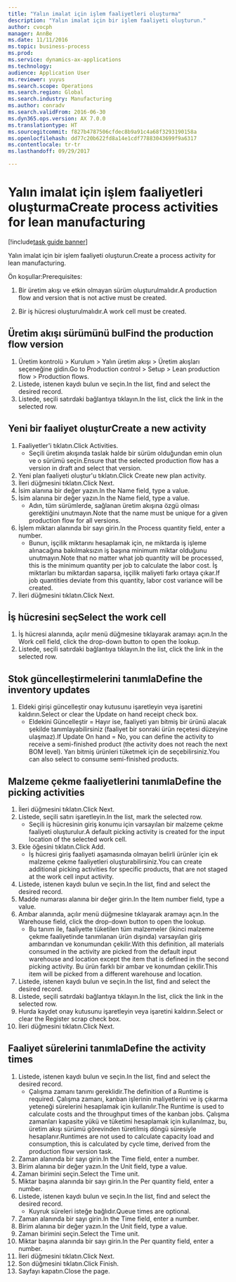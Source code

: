 ```yaml
--- 
title: "Yalın imalat için işlem faaliyetleri oluşturma"
description: "Yalın imalat için bir işlem faaliyeti oluşturun."
author: cvocph
manager: AnnBe
ms.date: 11/11/2016
ms.topic: business-process
ms.prod: 
ms.service: dynamics-ax-applications
ms.technology: 
audience: Application User
ms.reviewer: yuyus
ms.search.scope: Operations
ms.search.region: Global
ms.search.industry: Manufacturing
ms.author: conradv
ms.search.validFrom: 2016-06-30
ms.dyn365.ops.version: AX 7.0.0
ms.translationtype: HT
ms.sourcegitcommit: f827b4787506cfdec8b9a91c4a68f3293190158a
ms.openlocfilehash: dd77c20b622fd8a14e1cdf77883043699f9a6317
ms.contentlocale: tr-tr
ms.lasthandoff: 09/29/2017

---
```

# <a name="create-process-activities-for-lean-manufacturing"></a><span data-ttu-id="cc1e4-103">Yalın imalat için işlem faaliyetleri oluşturma</span><span class="sxs-lookup"><span data-stu-id="cc1e4-103">Create process activities for lean manufacturing</span></span>

[!include[task guide banner](../../includes/task-guide-banner.md)]

<span data-ttu-id="cc1e4-104">Yalın imalat için bir işlem faaliyeti oluşturun.</span><span class="sxs-lookup"><span data-stu-id="cc1e4-104">Create a process activity for lean manufacturing.</span></span> 

<span data-ttu-id="cc1e4-105">Ön koşullar:</span><span class="sxs-lookup"><span data-stu-id="cc1e4-105">Prerequisites:</span></span> 

1. <span data-ttu-id="cc1e4-106">Bir üretim akışı ve etkin olmayan sürüm oluşturulmalıdır.</span><span class="sxs-lookup"><span data-stu-id="cc1e4-106">A production flow and version that is not active must be created.</span></span>

2. <span data-ttu-id="cc1e4-107">Bir iş hücresi oluşturulmalıdır.</span><span class="sxs-lookup"><span data-stu-id="cc1e4-107">A work cell must be created.</span></span>


## <a name="find-the-production-flow-version"></a><span data-ttu-id="cc1e4-108">Üretim akışı sürümünü bul</span><span class="sxs-lookup"><span data-stu-id="cc1e4-108">Find the production flow version</span></span>
1. <span data-ttu-id="cc1e4-109">Üretim kontrolü > Kurulum > Yalın üretim akışı > Üretim akışları seçeneğine gidin.</span><span class="sxs-lookup"><span data-stu-id="cc1e4-109">Go to Production control > Setup > Lean production flow > Production flows.</span></span>
2. <span data-ttu-id="cc1e4-110">Listede, istenen kaydı bulun ve seçin.</span><span class="sxs-lookup"><span data-stu-id="cc1e4-110">In the list, find and select the desired record.</span></span>
3. <span data-ttu-id="cc1e4-111">Listede, seçili satırdaki bağlantıya tıklayın.</span><span class="sxs-lookup"><span data-stu-id="cc1e4-111">In the list, click the link in the selected row.</span></span>

## <a name="create-a-new-activity"></a><span data-ttu-id="cc1e4-112">Yeni bir faaliyet oluştur</span><span class="sxs-lookup"><span data-stu-id="cc1e4-112">Create a new activity</span></span>
1. <span data-ttu-id="cc1e4-113">Faaliyetler'i tıklatın.</span><span class="sxs-lookup"><span data-stu-id="cc1e4-113">Click Activities.</span></span>
    * <span data-ttu-id="cc1e4-114">Seçili üretim akışında taslak halde bir sürüm olduğundan emin olun ve o sürümü seçin.</span><span class="sxs-lookup"><span data-stu-id="cc1e4-114">Ensure that the selected production flow has a version in draft and select that version.</span></span>  
2. <span data-ttu-id="cc1e4-115">Yeni plan faaliyeti oluştur'u tıklatın.</span><span class="sxs-lookup"><span data-stu-id="cc1e4-115">Click Create new plan activity.</span></span>
3. <span data-ttu-id="cc1e4-116">İleri düğmesini tıklatın.</span><span class="sxs-lookup"><span data-stu-id="cc1e4-116">Click Next.</span></span>
4. <span data-ttu-id="cc1e4-117">İsim alanına bir değer yazın.</span><span class="sxs-lookup"><span data-stu-id="cc1e4-117">In the Name field, type a value.</span></span>
5. <span data-ttu-id="cc1e4-118">İsim alanına bir değer yazın.</span><span class="sxs-lookup"><span data-stu-id="cc1e4-118">In the Name field, type a value.</span></span>
    * <span data-ttu-id="cc1e4-119">Adın, tüm sürümlerde, sağlanan üretim akışına özgü olması gerektiğini unutmayın.</span><span class="sxs-lookup"><span data-stu-id="cc1e4-119">Note that the name must be unique for a given production flow for all versions.</span></span>  
6. <span data-ttu-id="cc1e4-120">İşlem miktarı alanında bir sayı girin.</span><span class="sxs-lookup"><span data-stu-id="cc1e4-120">In the Process quantity field, enter a number.</span></span>
    * <span data-ttu-id="cc1e4-121">Bunun, işçilik miktarını hesaplamak için, ne miktarda iş işleme alınacağına bakılmaksızın iş başına minimum miktar olduğunu unutmayın.</span><span class="sxs-lookup"><span data-stu-id="cc1e4-121">Note that no matter what job quantity will be processed, this is the minimum quantity per job to calculate the labor cost.</span></span> <span data-ttu-id="cc1e4-122">İş miktarları bu miktardan saparsa, işçilik maliyeti farkı ortaya çıkar.</span><span class="sxs-lookup"><span data-stu-id="cc1e4-122">If job quantities deviate from this quantity, labor cost variance will be created.</span></span>  
7. <span data-ttu-id="cc1e4-123">İleri düğmesini tıklatın.</span><span class="sxs-lookup"><span data-stu-id="cc1e4-123">Click Next.</span></span>

## <a name="select-the-work-cell"></a><span data-ttu-id="cc1e4-124">İş hücresini seç</span><span class="sxs-lookup"><span data-stu-id="cc1e4-124">Select the work cell</span></span>
1. <span data-ttu-id="cc1e4-125">İş hücresi alanında, açılır menü düğmesine tıklayarak aramayı açın.</span><span class="sxs-lookup"><span data-stu-id="cc1e4-125">In the Work cell field, click the drop-down button to open the lookup.</span></span>
2. <span data-ttu-id="cc1e4-126">Listede, seçili satırdaki bağlantıya tıklayın.</span><span class="sxs-lookup"><span data-stu-id="cc1e4-126">In the list, click the link in the selected row.</span></span>

## <a name="define-the-inventory-updates"></a><span data-ttu-id="cc1e4-127">Stok güncelleştirmelerini tanımla</span><span class="sxs-lookup"><span data-stu-id="cc1e4-127">Define the inventory updates</span></span>
1. <span data-ttu-id="cc1e4-128">Eldeki girişi güncelleştir onay kutusunu işaretleyin veya işaretini kaldırın.</span><span class="sxs-lookup"><span data-stu-id="cc1e4-128">Select or clear the Update on hand receipt check box.</span></span>
    * <span data-ttu-id="cc1e4-129">Eldekini Güncelleştir = Hayır ise, faaliyeti yarı bitmiş bir ürünü alacak şekilde tanımlayabilirsiniz (faaliyet bir sonraki ürün reçetesi düzeyine ulaşmaz).</span><span class="sxs-lookup"><span data-stu-id="cc1e4-129">If Update On hand = No, you can define the activity to receive a semi-finished product (the activity does not reach the next BOM level).</span></span>    <span data-ttu-id="cc1e4-130">Yarı bitmiş ürünleri tüketmek için de seçebilirsiniz.</span><span class="sxs-lookup"><span data-stu-id="cc1e4-130">You can also select to consume semi-finished products.</span></span>  

## <a name="define-the-picking-activities"></a><span data-ttu-id="cc1e4-131">Malzeme çekme faaliyetlerini tanımla</span><span class="sxs-lookup"><span data-stu-id="cc1e4-131">Define the picking activities</span></span>
1. <span data-ttu-id="cc1e4-132">İleri düğmesini tıklatın.</span><span class="sxs-lookup"><span data-stu-id="cc1e4-132">Click Next.</span></span>
2. <span data-ttu-id="cc1e4-133">Listede, seçili satırı işaretleyin.</span><span class="sxs-lookup"><span data-stu-id="cc1e4-133">In the list, mark the selected row.</span></span>
    * <span data-ttu-id="cc1e4-134">Seçili iş hücresinin giriş konumu için varsayılan bir malzeme çekme faaliyeti oluşturulur.</span><span class="sxs-lookup"><span data-stu-id="cc1e4-134">A default picking activity is created for the input location of the selected work cell.</span></span>  
3. <span data-ttu-id="cc1e4-135">Ekle öğesini tıklatın.</span><span class="sxs-lookup"><span data-stu-id="cc1e4-135">Click Add.</span></span>
    * <span data-ttu-id="cc1e4-136">İş hücresi giriş faaliyeti aşamasında olmayan belirli ürünler için ek malzeme çekme faaliyetleri oluşturabilirsiniz.</span><span class="sxs-lookup"><span data-stu-id="cc1e4-136">You can create additional picking activities for specific products, that are not staged at the work cell input activity.</span></span>  
4. <span data-ttu-id="cc1e4-137">Listede, istenen kaydı bulun ve seçin.</span><span class="sxs-lookup"><span data-stu-id="cc1e4-137">In the list, find and select the desired record.</span></span>
5. <span data-ttu-id="cc1e4-138">Madde numarası alanına bir değer girin.</span><span class="sxs-lookup"><span data-stu-id="cc1e4-138">In the Item number field, type a value.</span></span>
6. <span data-ttu-id="cc1e4-139">Ambar alanında, açılır menü düğmesine tıklayarak aramayı açın.</span><span class="sxs-lookup"><span data-stu-id="cc1e4-139">In the Warehouse field, click the drop-down button to open the lookup.</span></span>
    * <span data-ttu-id="cc1e4-140">Bu tanım ile, faaliyette tüketilen tüm malzemeler (ikinci malzeme çekme faaliyetinde tanımlanan ürün dışında) varsayılan giriş ambarından ve konumundan çekilir.</span><span class="sxs-lookup"><span data-stu-id="cc1e4-140">With this definition, all materials consumed in the activity are picked from the default input warehouse and location except the item that is defined in the second picking activity.</span></span> <span data-ttu-id="cc1e4-141">Bu ürün farklı bir ambar ve konumdan çekilir.</span><span class="sxs-lookup"><span data-stu-id="cc1e4-141">This item will be picked from a different warehouse and location.</span></span>  
7. <span data-ttu-id="cc1e4-142">Listede, istenen kaydı bulun ve seçin.</span><span class="sxs-lookup"><span data-stu-id="cc1e4-142">In the list, find and select the desired record.</span></span>
8. <span data-ttu-id="cc1e4-143">Listede, seçili satırdaki bağlantıya tıklayın.</span><span class="sxs-lookup"><span data-stu-id="cc1e4-143">In the list, click the link in the selected row.</span></span>
9. <span data-ttu-id="cc1e4-144">Hurda kaydet onay kutusunu işaretleyin veya işaretini kaldırın.</span><span class="sxs-lookup"><span data-stu-id="cc1e4-144">Select or clear the Register scrap check box.</span></span>
10. <span data-ttu-id="cc1e4-145">İleri düğmesini tıklatın.</span><span class="sxs-lookup"><span data-stu-id="cc1e4-145">Click Next.</span></span>

## <a name="define-the-activity-times"></a><span data-ttu-id="cc1e4-146">Faaliyet sürelerini tanımla</span><span class="sxs-lookup"><span data-stu-id="cc1e4-146">Define the activity times</span></span>
1. <span data-ttu-id="cc1e4-147">Listede, istenen kaydı bulun ve seçin.</span><span class="sxs-lookup"><span data-stu-id="cc1e4-147">In the list, find and select the desired record.</span></span>
    * <span data-ttu-id="cc1e4-148">Çalışma zamanı tanımı gereklidir.</span><span class="sxs-lookup"><span data-stu-id="cc1e4-148">The definition of a Runtime is required.</span></span> <span data-ttu-id="cc1e4-149">Çalışma zamanı, kanban işlerinin maliyetlerini ve iş çıkarma yeteneği sürelerini hesaplamak için kullanılır.</span><span class="sxs-lookup"><span data-stu-id="cc1e4-149">The Runtime is used to calculate costs and the throughput times of the kanban jobs.</span></span> <span data-ttu-id="cc1e4-150">Çalışma zamanları kapasite yükü ve tüketimi hesaplamak için kullanılmaz, bu, üretim akışı sürümü görevinden türetilmiş döngü süresiyle hesaplanır.</span><span class="sxs-lookup"><span data-stu-id="cc1e4-150">Runtimes are not used to calculate capacity load and consumption, this is calculated by cycle time, derived from the production flow version task.</span></span>  
2. <span data-ttu-id="cc1e4-151">Zaman alanında bir sayı girin.</span><span class="sxs-lookup"><span data-stu-id="cc1e4-151">In the Time field, enter a number.</span></span>
3. <span data-ttu-id="cc1e4-152">Birim alanına bir değer yazın.</span><span class="sxs-lookup"><span data-stu-id="cc1e4-152">In the Unit field, type a value.</span></span>
4. <span data-ttu-id="cc1e4-153">Zaman birimini seçin.</span><span class="sxs-lookup"><span data-stu-id="cc1e4-153">Select the Time unit.</span></span>
5. <span data-ttu-id="cc1e4-154">Miktar başına alanında bir sayı girin.</span><span class="sxs-lookup"><span data-stu-id="cc1e4-154">In the Per quantity field, enter a number.</span></span>
6. <span data-ttu-id="cc1e4-155">Listede, istenen kaydı bulun ve seçin.</span><span class="sxs-lookup"><span data-stu-id="cc1e4-155">In the list, find and select the desired record.</span></span>
    * <span data-ttu-id="cc1e4-156">Kuyruk süreleri isteğe bağlıdır.</span><span class="sxs-lookup"><span data-stu-id="cc1e4-156">Queue times are optional.</span></span>  
7. <span data-ttu-id="cc1e4-157">Zaman alanında bir sayı girin.</span><span class="sxs-lookup"><span data-stu-id="cc1e4-157">In the Time field, enter a number.</span></span>
8. <span data-ttu-id="cc1e4-158">Birim alanına bir değer yazın.</span><span class="sxs-lookup"><span data-stu-id="cc1e4-158">In the Unit field, type a value.</span></span>
9. <span data-ttu-id="cc1e4-159">Zaman birimini seçin.</span><span class="sxs-lookup"><span data-stu-id="cc1e4-159">Select the Time unit.</span></span>
10. <span data-ttu-id="cc1e4-160">Miktar başına alanında bir sayı girin.</span><span class="sxs-lookup"><span data-stu-id="cc1e4-160">In the Per quantity field, enter a number.</span></span>
11. <span data-ttu-id="cc1e4-161">İleri düğmesini tıklatın.</span><span class="sxs-lookup"><span data-stu-id="cc1e4-161">Click Next.</span></span>
12. <span data-ttu-id="cc1e4-162">Son düğmesini tıklatın.</span><span class="sxs-lookup"><span data-stu-id="cc1e4-162">Click Finish.</span></span>
13. <span data-ttu-id="cc1e4-163">Sayfayı kapatın.</span><span class="sxs-lookup"><span data-stu-id="cc1e4-163">Close the page.</span></span>


